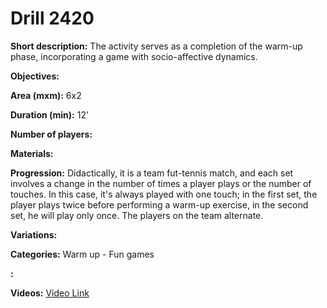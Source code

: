# Drill 2420

**Short description:**
The activity serves as a completion of the warm-up phase, incorporating a game with socio-affective dynamics.

**Objectives:**


**Area (mxm):**
6x2

**Duration (min):**
12'

**Number of players:**


**Materials:**


**Progression:**
Didactically, it is a team fut-tennis match, and each set involves a change in the number of times a player plays or the number of touches. In this case, it's always played with one touch; in the first set, the player plays twice before performing a warm-up exercise, in the second set, he will play only once. The players on the team alternate.

**Variations:**


**Categories:**
Warm up - Fun games

**:**


**Videos:**
[Video Link](https://www.youtube.com/embed/XmjyVK4dI9w)

